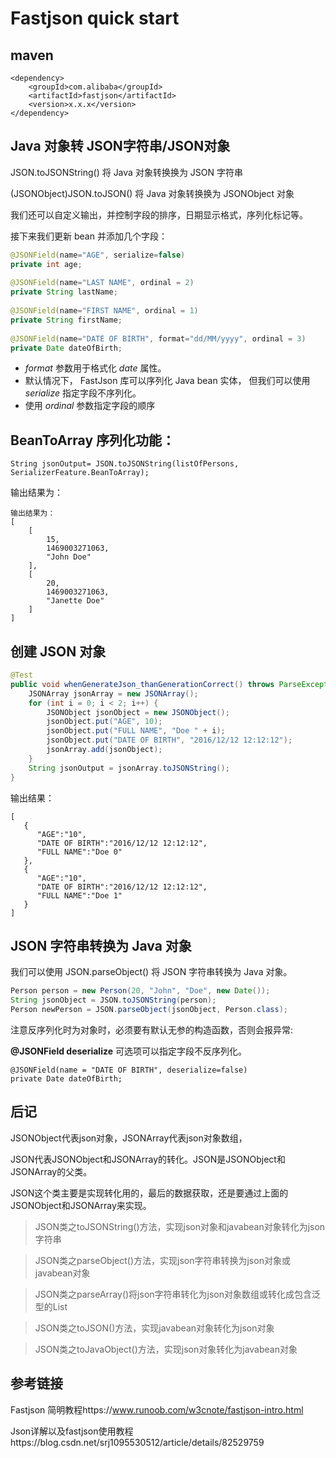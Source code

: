 # Fastjson quick start

## maven

```
<dependency>
    <groupId>com.alibaba</groupId>
    <artifactId>fastjson</artifactId>
    <version>x.x.x</version>
</dependency>
```

##  Java 对象转 JSON字符串/JSON对象

JSON.toJSONString() 将 Java 对象转换换为 JSON 字符串

(JSONObject)JSON.toJSON() 将 Java 对象转换换为 JSONObject 对象

我们还可以自定义输出，并控制字段的排序，日期显示格式，序列化标记等。

接下来我们更新 bean 并添加几个字段：

```java
@JSONField(name="AGE", serialize=false)
private int age;
 
@JSONField(name="LAST NAME", ordinal = 2)
private String lastName;
 
@JSONField(name="FIRST NAME", ordinal = 1)
private String firstName;
 
@JSONField(name="DATE OF BIRTH", format="dd/MM/yyyy", ordinal = 3)
private Date dateOfBirth;
```

- *format* 参数用于格式化 *date* 属性。
- 默认情况下， FastJson 库可以序列化 Java bean 实体， 但我们可以使用 *serialize* 指定字段不序列化。
- 使用 *ordinal* 参数指定字段的顺序

## BeanToArray 序列化功能：

```
String jsonOutput= JSON.toJSONString(listOfPersons, SerializerFeature.BeanToArray);
```
输出结果为：
```
输出结果为：
[
    [
        15,
        1469003271063,
        "John Doe"
    ],
    [
        20,
        1469003271063,
        "Janette Doe"
    ]
]
```

## 创建 JSON 对象

```java
@Test
public void whenGenerateJson_thanGenerationCorrect() throws ParseException {
    JSONArray jsonArray = new JSONArray();
    for (int i = 0; i < 2; i++) {
        JSONObject jsonObject = new JSONObject();
        jsonObject.put("AGE", 10);
        jsonObject.put("FULL NAME", "Doe " + i);
        jsonObject.put("DATE OF BIRTH", "2016/12/12 12:12:12");
        jsonArray.add(jsonObject);
    }
    String jsonOutput = jsonArray.toJSONString();
}
```

输出结果：

```
[
   {
      "AGE":"10",
      "DATE OF BIRTH":"2016/12/12 12:12:12",
      "FULL NAME":"Doe 0"
   },
   {
      "AGE":"10",
      "DATE OF BIRTH":"2016/12/12 12:12:12",
      "FULL NAME":"Doe 1"
   }
]
```

## JSON 字符串转换为 Java 对象

我们可以使用 JSON.parseObject() 将 JSON 字符串转换为 Java 对象。

```java
Person person = new Person(20, "John", "Doe", new Date());
String jsonObject = JSON.toJSONString(person);
Person newPerson = JSON.parseObject(jsonObject, Person.class);
```

注意反序列化时为对象时，必须要有默认无参的构造函数，否则会报异常:

**@JSONField deserialize** 可选项可以指定字段不反序列化。

```
@JSONField(name = "DATE OF BIRTH", deserialize=false)
private Date dateOfBirth;
```

## 后记

JSONObject代表json对象，JSONArray代表json对象数组，

JSON代表JSONObject和JSONArray的转化。JSON是JSONObject和JSONArray的父类。

JSON这个类主要是实现转化用的，最后的数据获取，还是要通过上面的JSONObject和JSONArray来实现。

> JSON类之toJSONString()方法，实现json对象和javabean对象转化为json 字符串

> JSON类之parseObject()方法，实现json字符串转换为json对象或javabean对象

> JSON类之parseArray()将json字符串转化为json对象数组或转化成包含泛型的List

> JSON类之toJSON()方法，实现javabean对象转化为json对象

> JSON类之toJavaObject()方法，实现json对象转化为javabean对象



## 参考链接

Fastjson 简明教程https://www.runoob.com/w3cnote/fastjson-intro.html

Json详解以及fastjson使用教程https://blog.csdn.net/srj1095530512/article/details/82529759